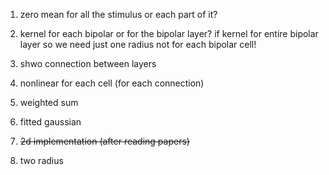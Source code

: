 1. zero mean for all the stimulus or each part of it?
1. kernel for each bipolar or for the bipolar layer? if kernel for entire bipolar layer so we need just one radius not for each bipolar cell!
1. shwo connection between layers


1. nonlinear for each cell (for each connection)
1. weighted sum
1. fitted gaussian
1. ~~2d implementation (after reading papers)~~
1. two radius